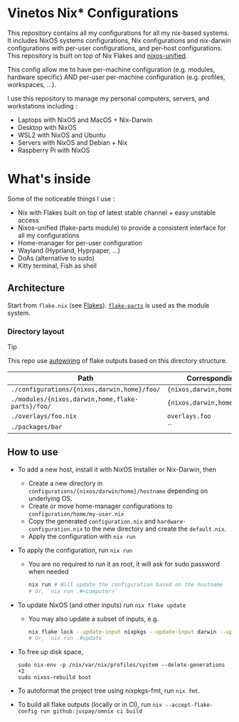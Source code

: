# Vinetos Nix* Configurations

This repository contains all my configurations for all my nix-based systems.
It includes NixOS systems configurations, Nix configurations and nix-darwin configurations with per-user configurations,
and per-host configurations.
This repository is built on top of Nix Flakes and [nixos-unified](https://github.com/srid/nixos-unified).

This config allow me to have per-machine configuration (e.g. modules, hardware specific) AND per-user per-machine
configuration (e.g. profiles, workspaces, ...).

I use this repository to manage my personal computers, servers, and workstations including :

- Laptops with NixOS and MacOS + Nix-Darwin
- Desktop with NixOS
- WSL2 with NixOS and Ubuntu
- Servers with NixOS and Debian + Nix
- Raspberry Pi with NixOS

# What's inside

Some of the noticeable things I use :

- Nix with Flakes built on top of latest stable channel + easy unstable access
- Nixos-unified (flake-parts module) to provide a consistent interface for all my configurations
- Home-manager for per-user configuration
- Wayland (Hyprland, Hyprpaper, ...)
- DoAs (alternative to sudo)
- Kitty terminal, Fish as shell

## Architecture

Start from `flake.nix` (see [Flakes](https://nixos.wiki/wiki/Flakes)). [`flake-parts`](https://flake.parts/) is used as
the module system.

### Directory layout

> [!TIP]
> This repo use [autowiring](https://nixos-unified.org/autowiring.html) of flake outputs based on this directory
> structure.

| Path                                             | Corresponding flake output              |
|--------------------------------------------------|-----------------------------------------|
| `./configurations/{nixos,darwin,home}/foo/`      | `{nixos,darwin,home}Configurations.foo` |
| `./modules/{nixos,darwin,home,flake-parts}/foo/` | `{nixos,darwin,home,flake}Modules.foo`  |
| `./overlays/foo.nix`                             | `overlays.foo`                          |
| `./packages/bar`                                 | ``                     |

## How to use

- To add a new host, install it with NixOS Installer or Nix-Darwin, then
    - Create a new directory in `configurations/{nixos/darwin/home}/hostname` depending on underlying OS.
    - Create or move home-manager configurations to `configuration/home/my-user.nix`
    - Copy the generated `configuration.nix` and `hardware-configuration.nix` to the new directory and create the
      `default.nix`.
    - Apply the configuration with `nix run`

- To apply the configuration, run `nix run`
    - You are no required to run it as root, it will ask for sudo password when needed
        ```sh
        nix run # Will update the configuration based on the hostname
        # Or, `nix run .#<computer>`
        ```
- To update NixOS (and other inputs) run `nix flake update`
    - You may also update a subset of inputs, e.g.
      ```sh
      nix flake lock --update-input nixpkgs --update-input darwin --update-input home-manager
      # Or, `nix run .#update`
      ```
- To free up disk space,
  ```sh-session
  sudo nix-env -p /nix/var/nix/profiles/system --delete-generations +2
  sudo nixos-rebuild boot
  ```
- To autoformat the project tree using nixpkgs-fmt, run `nix fmt`.
- To build all flake outputs (locally or in CI), run `nix --accept-flake-config run github:juspay/omnix ci build`




